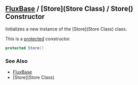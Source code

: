 [FluxBase](index) / [Store](Store Class) / Store() Constructor
--------------------------------------------------------------

Initializes a new instance of the [Store](Store Class) class.

This is a [protected](https://docs.microsoft.com/dotnet/csharp/language-reference/keywords/protected) constructor.

```c#
protected Store()
```

### See Also
* [FluxBase](index)
* [Store](Store Class)